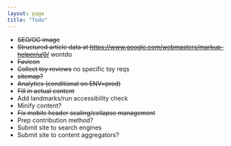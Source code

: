 ```yaml
---
layout: page
title: "Todo"
---
```


* ~~SEO/OG image~~
* ~~Structured article data at https://www.google.com/webmasters/markup-helper/u/0/~~ wontdo
* ~~Favicon~~
* ~~Collect toy reviews~~ no specific toy reqs
* ~~sitemap?~~
* ~~Analytics (conditional on ENV=prod)~~
* ~~Fill in actual content~~
* Add landmarks/run accessibility check
* Minify content?
* ~~Fix mobile header scaling/collapse management~~
* Prep contribution method?
* Submit site to search engines
* Submit site to content aggregators?
